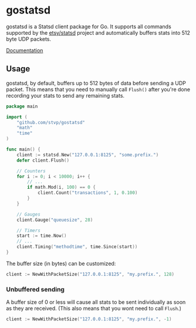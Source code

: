 gostatsd
========

gostatsd is a Statsd client package for Go. It supports all commands supported
by the [etsy/statsd](https://github.com/etsy/statsd/) project and automatically
buffers stats into 512 byte UDP packets.

[Documentation](http://godoc.org/github.com/stvp/gostatsd)

Usage
-----

gostatsd, by default, buffers up to 512 bytes of data before sending a UDP
packet. This means that you need to manually call `Flush()` after you're done
recording your stats to send any remaining stats.

```go
package main

import (
	"github.com/stvp/gostatsd"
	"math"
	"time"
)

func main() {
	client := statsd.New("127.0.0.1:8125", "some.prefix.")
	defer client.Flush()

	// Counters
	for i := 0; i < 10000; i++ {
		// ...
		if math.Mod(i, 100) == 0 {
			client.Count("transactions", 1, 0.100)
		}
	}

	// Gauges
	client.Gauge("queuesize", 28)

	// Timers
	start := time.Now()
	// ...
	client.Timing("methodtime", time.Since(start))
}
```

The buffer size (in bytes) can be customized:

```go
client := NewWithPacketSize("127.0.0.1:8125", "my.prefix.", 128)
```

### Unbuffered sending

A buffer size of 0 or less will cause all stats to be sent individually as soon
as they are received. (This also means that you wont need to call `Flush`.)

```go
client := NewWithPacketSize("127.0.0.1:8125", "my.prefix.", -1)
```

